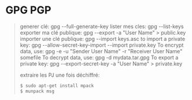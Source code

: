 # GPG PGP

> generer clé: gpg --full-generate-key
> lister mes cles: gpg --list-keys
> exporter ma clé publique: gpg --export -a "User Name" > public.key
> importer une clé publique: gpg --import keys.asc
> to import a private key: gpg --allow-secret-key-import --import private.key
> To encrypt data, use: gpg -e -u "Sender User Name" -r "Receiver User Name" somefile
> To decrypt data, use: gpg -d mydata.tar.gpg
> To export a private key: gpg --export-secret-key -a "User Name" > private.key
> 
> extraire les PJ une fois déchiffré:
> ```sh
> $ sudo apt-get install mpack
> $ munpack msg
> ```

